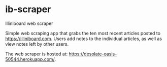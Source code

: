 # ib-scraper
Illiniboard web scraper

Simple web scraping app that grabs the ten most recent articles posted to https://illiniboard.com.  Users add notes to the individual articles, as well as view notes left by other users.

The web scraper is hosted at: https://desolate-oasis-50544.herokuapp.com/.

